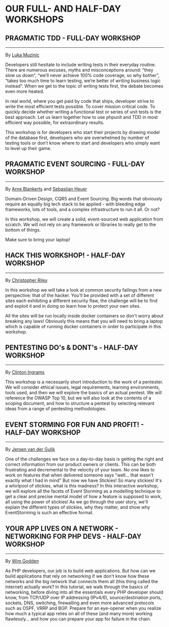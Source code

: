 # OUR FULL- AND HALF-DAY WORKSHOPS

<a name="pragmatic-tdd"></a>
## PRAGMATIC TDD <span class="small text-muted">- FULL-DAY WORKSHOP</span>

---

By [Luka Muzinic](@baseUrl@/speakers.html#luka-muzinic)

Developers still hesitate to include writing tests in their everyday routine. There are numerous excuses, myths and misconceptions around: “they slow us down”, “we’ll never achieve 100% code coverage, so why bother”, “takes too much time to learn testing, we’re better of writing business logic instead”. When we get to the topic of writing tests first, the debate becomes even more heated.

In real world, where you get paid by code that ships, developer strive to write the most efficient tests possible. To cover mission critical code. To quickly decide whether writing a functional test or series of unit tests is the best approach. Let us learn together how to use phpunit and TDD in most efficient way possible, for extraordinary results.

This workshop is for developers who start their projects by drawing model of the database first, developers who are overwhelmed by number of testing tools or don’t know where to start and developers who simply want to level up their game.


<a name="pragmatic-event-sourcing"></a>
## PRAGMATIC EVENT SOURCING <span class="small text-muted">- FULL-DAY WORKSHOP</span>

---

By [Arne Blankerts](@baseUrl@/speakers.html#arne-blankerts) and 
[Sebastian Heuer](@baseUrl@/speakers.html#sebastian-heuer)

Domain-Driven Design, CQRS and Event Sourcing. Big words that obviously require an equally big tech stack to be applied - with bleeding edge frameworks, lots of tools, and a complex infrastructure to run it all. Or not?

In this workshop, we will create a solid, event-sourced web application from scratch. We will not rely on any framework or libraries to really get to the bottom of things.
 
Make sure to bring your laptop!


<a name="hack-this-workshop"></a>
## HACK THIS WORKSHOP! <span class="small text-muted">- HALF-DAY WORKSHOP</span>

---

By [Christopher Riley](@baseUrl@/speakers.html#christopher-riley)

In this workshop we will take a look at common security failings from a new perspective: that of the hacker. You'll be provided with a set of different sites each exhibiting a different security flaw, the challenge will be to find and exploit it and in doing so learn how to protect your own sites.
 
All the sites will be run locally inside docker containers so don't worry about breaking any laws! Obviously this means that you will need to bring a laptop which is capable of running docker containers in order to participate in this workshop.


<a name="pentesting-dos-and-donts"></a>
## PENTESTING DO's & DONT's <span class="small text-muted">- HALF-DAY WORKSHOP</span>

---

By [Clinton Ingrams](@baseUrl@/speakers.html#clinton-ingrams)

This workshop is a necessarily short introduction to the work of a pentester. 
We will consider ethical issues, legal requirements, learning environments, tools used, and then we will explore the basics of an actual pentest. We will reference the OWASP Top 10, but we will also look at the contents of a scoping document, and how to structure a pentest by selecting relevant ideas from a range of pentesting methodologies.


<a name="event-storming-for-fun-and-profit"></a>
## EVENT STORMING FOR FUN AND PROFIT! <span class="small text-muted">- HALF-DAY WORKSHOP</span>

---

By [Jeroen van der Gulik](@baseUrl@/speakers.html#jeroen-van-der-gulik)

One of the challenges we face on a day-to-day basis is getting the right and correct information from our product owners or clients. 
This can be both frustrating and decremental to the velocity of your team. No one likes to work on features that when delivered someone says "well... that wasn't exactly what I had in mind" But now we have Stickies! So many stickies! It's a whirlpool of stickies, what is this madness? In this interactive workshop, we will explore all the facets of Event Storming as a modelling technique to get a clear and precise mental model of how a feature is supposed to work, all using the power of stickies! As we go through the user story, we'll explain the different types of stickies, why they matter, and show why EventStorming is such an effective format.

<a name="your-app-lives-on-a-network"></a>
## YOUR APP LIVES ON A NETWORK - NETWORKING FOR PHP DEVS <span class="small text-muted">- HALF-DAY WORKSHOP</span>

---

By [Wim Godden](@baseUrl@/speakers.html#wim-godden)

As PHP developers, our job is to build web applications. But how can we build applications that rely 
on networking if we don't know how these networks and the big network that connects them all (this thing called the Internet) 
actually work? In this tutorial, we walk through the basics of networking, before diving into all the essentials 
every PHP developer should know, from TCP/UDP over IP addressing (IPv4/6), source/destination ports, sockets, DNS, 
switching, firewalling and even more advanced protocols such as OSPF, VRRP and BGP. Prepare for an eye-opener when 
you realize how much a typical app relies on all of these (and many more) working flawlessly... and how you can prepare your app for failure in the chain.